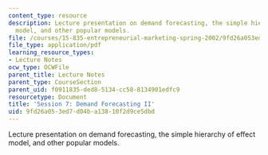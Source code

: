 ```yaml
---
content_type: resource
description: Lecture presentation on demand forecasting, the simple hierarchy of effect
  model, and other popular models.
file: /courses/15-835-entrepreneurial-marketing-spring-2002/9fd26a053ed7d04ba13810f2d9ce5dbd_session7.pdf
file_type: application/pdf
learning_resource_types:
- Lecture Notes
ocw_type: OCWFile
parent_title: Lecture Notes
parent_type: CourseSection
parent_uid: f0911835-ded8-5134-cc58-8134901edfc9
resourcetype: Document
title: 'Session 7: Demand Forecasting II'
uid: 9fd26a05-3ed7-d04b-a138-10f2d9ce5dbd
---
```

Lecture presentation on demand forecasting, the simple hierarchy of effect model, and other popular models.

